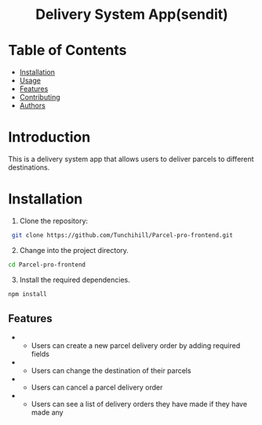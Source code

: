 <h1 align="center">Delivery System App(sendit)</h1>

# Table of Contents
- [Installation](##Installation)
- [Usage](##Usage)
- [Features](##Features)
- [Contributing](##Contributing)
- [Authors](##Authors)

# Introduction
This is a delivery system app that allows users to deliver parcels to different destinations.

# Installation
1. Clone the repository:
```bash
 git clone https://github.com/Tunchihill/Parcel-pro-frontend.git
```


2. Change into the project directory.

```bash
cd Parcel-pro-frontend
```

3. Install the required dependencies.

```bash
npm install
```

## Features

- * Users can create a new parcel delivery order by adding required fields
- * Users can change the destination of their parcels
- * Users can cancel a parcel delivery order
- * Users can see a list of delivery orders they have made if they have made any
